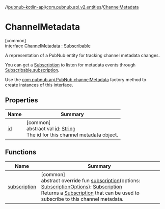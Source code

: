 //[pubnub-kotlin-api](../../../index.md)/[com.pubnub.api.v2.entities](../index.md)/[ChannelMetadata](index.md)

# ChannelMetadata

[common]\
interface [ChannelMetadata](index.md) : [Subscribable](../-subscribable/index.md)

A representation of a PubNub entity for tracking channel metadata changes.

You can get a [Subscription](../../com.pubnub.api.v2.subscriptions/-subscription/index.md) to listen for metadata events through [Subscribable.subscription](../-subscribable/subscription.md).

Use the [com.pubnub.api.PubNub.channelMetadata](../../com.pubnub.api/-pub-nub/channel-metadata.md) factory method to create instances of this interface.

## Properties

| Name | Summary |
|---|---|
| [id](id.md) | [common]<br>abstract val [id](id.md): [String](https://kotlinlang.org/api/latest/jvm/stdlib/kotlin/-string/index.html)<br>The id for this channel metadata object. |

## Functions

| Name | Summary |
|---|---|
| [subscription](subscription.md) | [common]<br>abstract override fun [subscription](subscription.md)(options: [SubscriptionOptions](../../com.pubnub.api.v2.subscriptions/-subscription-options/index.md)): [Subscription](../../com.pubnub.api.v2.subscriptions/-subscription/index.md)<br>Returns a [Subscription](../../com.pubnub.api.v2.subscriptions/-subscription/index.md) that can be used to subscribe to this channel metadata. |
